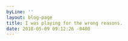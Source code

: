 ```yaml
---
byLine: ''
layout: blog-page
title: I was playing for the wrong reasons.
date: 2018-05-09 09:12:26 -0400
---
```


